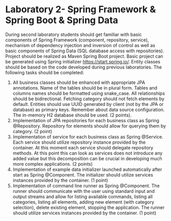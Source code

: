 # Laboratory 2- Spring Framework & Spring Boot & Spring Data
During second laboratory students should get familiar with basic components of Spring
Framework (component, repository, service), mechanism of dependency injection and
inversion of control as well as basic components of Spring Data (SQL database access
with repositories). Project should be realized as Maven Spring Boot project. Basic project
can be generated using Spring initializer https://start.spring.io/. Entity classes should be
based on the code developed during previous laboratories.
The following tasks should be completed:
1. All business classes should be enhanced with appropriate JPA annotations. Name
of the tables should be in plural form. Tables and columns names should be
formatted using snake_case. All relationships should be bidirectional. Fetching
category should not fetch elements by default. Entities should use UUID generated
by client (not by the JPA or database) as primary keys. Remember about data
source configuration. The in-memory H2 database should be used. (2 points).
2. Implementation of JPA repositories for each business class as Spring
@Repository. Repository for elements should allow for querying them by
category. (2 point)
3. Implementation of service for each business class as Spring @Service. Each
service should utilize repository instance provided by the container. At this moment
each service should delegate repository methods. At this point this can look as
services does not introduce any added value but this decomposition can be crucial
in developing much more complex applications. (2 points)
4. Implementation of example data initializer launched automatically after start as
Spring @Component. The initializer should utilize services instances provided by
the container. (1 point)
5. Implementation of command line runner as Spring @Component. The runner should
communicate with the user using standard input and output streams and allow for
listing available commands, listing all categories, listing all elements, adding new
element (with category selection), delete existing element, stopping the application.
The runner should utilize services instances provided by the container. (1 point)
